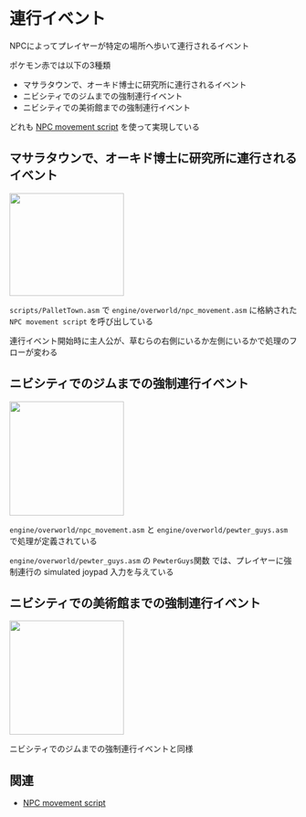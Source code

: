 # 連行イベント

NPCによってプレイヤーが特定の場所へ歩いて連行されるイベント

ポケモン赤では以下の3種類

- マサラタウンで、オーキド博士に研究所に連行されるイベント
- ニビシティでのジムまでの強制連行イベント
- ニビシティでの美術館までの強制連行イベント

どれも [NPC movement script](./sprite/movement_script.md) を使って実現している

## マサラタウンで、オーキド博士に研究所に連行されるイベント

<img src="https://imgur.com/9HnxODN.gif" width="200px" height="180px" />

`scripts/PalletTown.asm` で `engine/overworld/npc_movement.asm` に格納された `NPC movement script` を呼び出している

連行イベント開始時に主人公が、草むらの右側にいるか左側にいるかで処理のフローが変わる

## ニビシティでのジムまでの強制連行イベント

<img src="https://imgur.com/qTnvH1C.gif" width="200px" />

`engine/overworld/npc_movement.asm` と `engine/overworld/pewter_guys.asm` で処理が定義されている

`engine/overworld/pewter_guys.asm` の `PewterGuys`関数 では、プレイヤーに強制連行の simulated joypad 入力を与えている

## ニビシティでの美術館までの強制連行イベント

<img src="https://imgur.com/xn1PQTE.gif" width="200px" />

ニビシティでのジムまでの強制連行イベントと同様

## 関連

- [NPC movement script](./sprite/movement_script.md)
